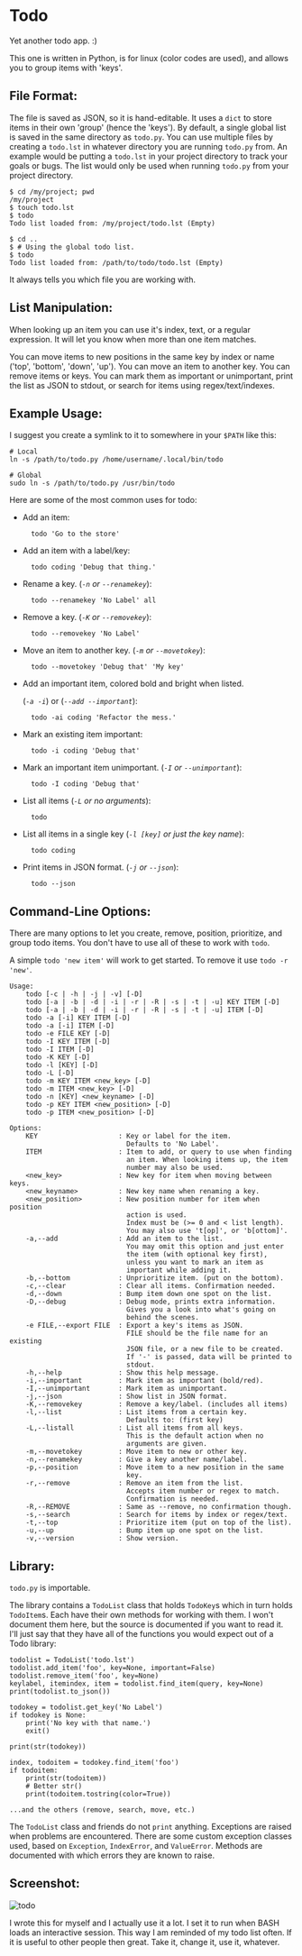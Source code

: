 Todo
====

Yet another todo app. :)

This one is written in Python, is for linux (color codes are used), and
allows you to group items with 'keys'.

File Format:
------------

The file is saved as JSON, so it is hand-editable. It uses a `dict` to store
items in their own 'group' (hence the 'keys'). By default, a single global list
is saved in the same directory as `todo.py`. You can use multiple files by
creating a `todo.lst` in whatever directory you are running `todo.py` from.
An example would be putting a `todo.lst` in your project directory to track
your goals or bugs. The list would only be used when running `todo.py` from
your project directory.

    $ cd /my/project; pwd
    /my/project
    $ touch todo.lst
    $ todo
    Todo list loaded from: /my/project/todo.lst (Empty)

    $ cd ..
    $ # Using the global todo list.
    $ todo
    Todo list loaded from: /path/to/todo/todo.lst (Empty)

It always tells you which file you are working with.

List Manipulation:
--------------

When looking up an item you can use it's index, text, or a regular expression.
It will let you know when more than one item matches.

You can move items to new positions in the same key by index or name
('top', 'bottom', 'down', 'up'). You can move an item to another key. You can
remove items or keys.
You can mark them as important or unimportant, print the list as JSON to
stdout, or search for items using regex/text/indexes.


Example Usage:
--------------

I suggest you create a symlink to it to somewhere in your `$PATH` like this:

    # Local
    ln -s /path/to/todo.py /home/username/.local/bin/todo

    # Global
    sudo ln -s /path/to/todo.py /usr/bin/todo



Here are some of the most common uses for todo:

* Add an item:

        todo 'Go to the store'

* Add an item with a label/key:

        todo coding 'Debug that thing.'

* Rename a key. (*`-n` or `--renamekey`*):

        todo --renamekey 'No Label' all

* Remove a key. (*`-K` or `--removekey`*):

        todo --removekey 'No Label'

* Move an item to another key. (*`-m` or `--movetokey`*):

        todo --movetokey 'Debug that' 'My key'

* Add an important item, colored bold and bright when listed.

    (*`-a -i`*) or (*`--add --important`*):

        todo -ai coding 'Refactor the mess.'

* Mark an existing item important:

        todo -i coding 'Debug that'

* Mark an important item unimportant. (*`-I` or `--unimportant`*):

        todo -I coding 'Debug that'

* List all items (*`-L` or no arguments*):

        todo

* List all items in a single key (*`-l [key]` or  just the key name*):

        todo coding

* Print items in JSON format. (*`-j` or `--json`*):

        todo --json



Command-Line Options:
--------------------

There are many options to let you create, remove, position, prioritize, and
group todo items. You don't have to use all of these to work with `todo`.

A simple `todo 'new item'` will work to get started. To remove it use
`todo -r 'new'`.

```
Usage:
    todo [-c | -h | -j | -v] [-D]
    todo [-a | -b | -d | -i | -r | -R | -s | -t | -u] KEY ITEM [-D]
    todo [-a | -b | -d | -i | -r | -R | -s | -t | -u] ITEM [-D]
    todo -a [-i] KEY ITEM [-D]
    todo -a [-i] ITEM [-D]
    todo -e FILE KEY [-D]
    todo -I KEY ITEM [-D]
    todo -I ITEM [-D]
    todo -K KEY [-D]
    todo -l [KEY] [-D]
    todo -L [-D]
    todo -m KEY ITEM <new_key> [-D]
    todo -m ITEM <new_key> [-D]
    todo -n [KEY] <new_keyname> [-D]
    todo -p KEY ITEM <new_position> [-D]
    todo -p ITEM <new_position> [-D]

Options:
    KEY                    : Key or label for the item.
                             Defaults to 'No Label'.
    ITEM                   : Item to add, or query to use when finding
                             an item. When looking items up, the item
                             number may also be used.
    <new_key>              : New key for item when moving between keys.
    <new_keyname>          : New key name when renaming a key.
    <new_position>         : New position number for item when position
                             action is used.
                             Index must be (>= 0 and < list length).
                             You may also use 't[op]', or 'b[ottom]'.
    -a,--add               : Add an item to the list.
                             You may omit this option and just enter
                             the item (with optional key first),
                             unless you want to mark an item as
                             important while adding it.
    -b,--bottom            : Unprioritize item. (put on the bottom).
    -c,--clear             : Clear all items. Confirmation needed.
    -d,--down              : Bump item down one spot on the list.
    -D,--debug             : Debug mode, prints extra information.
                             Gives you a look into what's going on
                             behind the scenes.
    -e FILE,--export FILE  : Export a key's items as JSON.
                             FILE should be the file name for an existing
                             JSON file, or a new file to be created.
                             If '-' is passed, data will be printed to
                             stdout.
    -h,--help              : Show this help message.
    -i,--important         : Mark item as important (bold/red).
    -I,--unimportant       : Mark item as unimportant.
    -j,--json              : Show list in JSON format.
    -K,--removekey         : Remove a key/label. (includes all items)
    -l,--list              : List items from a certain key.
                             Defaults to: (first key)
    -L,--listall           : List all items from all keys.
                             This is the default action when no
                             arguments are given.
    -m,--movetokey         : Move item to new or other key.
    -n,--renamekey         : Give a key another name/label.
    -p,--position          : Move item to a new position in the same
                             key.
    -r,--remove            : Remove an item from the list.
                             Accepts item number or regex to match.
                             Confirmation is needed.
    -R,--REMOVE            : Same as --remove, no confirmation though.
    -s,--search            : Search for items by index or regex/text.
    -t,--top               : Prioritize item (put on top of the list).
    -u,--up                : Bump item up one spot on the list.
    -v,--version           : Show version.

```


Library:
--------

`todo.py` is importable.

The library contains a `TodoList` class that holds `TodoKey`s which in turn
holds `TodoItem`s. Each have their own methods for working with them. I won't
document them here, but the source is documented if you want to read it.
I'll just say that they have all of the functions you would expect out of a
Todo library:

    todolist = TodoList('todo.lst')
    todolist.add_item('foo', key=None, important=False)
    todolist.remove_item('foo', key=None)
    keylabel, itemindex, item = todolist.find_item(query, key=None)
    print(todolist.to_json())

    todokey = todolist.get_key('No Label')
    if todokey is None:
        print('No key with that name.')
        exit()

    print(str(todokey))

    index, todoitem = todokey.find_item('foo')
    if todoitem:
        print(str(todoitem))
        # Better str()
        print(todoitem.tostring(color=True))

    ...and the others (remove, search, move, etc.)

The `TodoList` class and friends do not `print` anything. Exceptions are
raised when problems are encountered.
There are some custom exception classes used, based on `Exception`,
`IndexError`, and `ValueError`.
Methods are documented with which errors they are known to raise.


Screenshot:
-----------

![todo](http://welbornprod.com/static/images/todo/todo-example.png)


I wrote this for myself and I actually use it a lot. I set it to run when BASH
loads an interactive session. This way I am reminded of my todo list often.
If it is useful to other people then great.
Take it, change it, use it, whatever.
